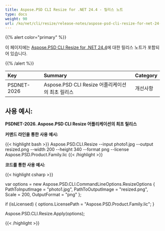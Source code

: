 ```yaml
---
title: Aspose.PSD CLI Resize for .NET 24.4 - 릴리스 노트
type: docs
weight: 90
url: /ko/net/cli/resize/release-notes/aspose-psd-cli-resize-for-net-24-4-release-notes/
---
```


{{% alert color="primary" %}}

이 페이지에는 [Aspose.PSD CLI Resize for .NET 24.4](https://www.nuget.org/packages/Aspose.PSD.CLI.Resize/)에 대한 릴리스 노트가 포함되어 있습니다.

{{% /alert %}}

| **Key**     | **Summary**                                          | **Category** |
|:------------|:-----------------------------------------------------|:-------------|
| PSDNET-2026 | Aspose.PSD CLI Resize 어플리케이션의 최초 릴리스   |  개선사항 |

## **사용 예시:**

**PSDNET-2026. Aspose.PSD CLI Resize 어플리케이션의 최초 릴리스**

**커맨드 라인을 통한 사용 예시:**

{{< highlight bash >}}
Aspose.PSD.CLI.Resize --input photo1.jpg --output resized.png --width 200 --height 340 --format png --license Aspose.PSD.Product.Family.lic
{{< /highlight >}}

**코드를 통한 사용 예시:**

{{< highlight csharp >}}

var options = new Aspose.PSD.CLI.CommandLineOptions.ResizeOptions
{
    PathToInputImage = "photo1.jpg",
    PathToOutputImage = "resized.png",
    Scale = 200,
    OutputFormat = "png"
};


if (isLicensed)
{
    options.LicensePath = "Aspose.PSD.Product.Family.lic";
}

Aspose.PSD.CLI.Resize.Apply(options);

{{< /highlight >}}
